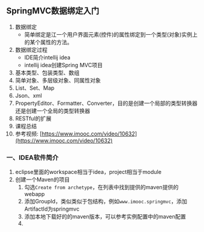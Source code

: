 ## SpringMVC数据绑定入门
1. 数据绑定
	* 简单绑定是江一个用户界面元素(控件)的属性绑定到一个类型(对象)实例上的某个属性的方法。
2. 数据绑定过程
	* IDE简介intellij idea
	* intellij idea创建Spring MVC项目
3. 基本类型、包装类型、数组
4. 简单对象、多层级对象、同属性对象
5. List、Set、Map
6. Json、xml
7. PropertyEditor、Formatter、Converter，目的是创建一个局部的类型转换器还是创建一个全局的类型转换器
8. RESTful的扩展
9. 课程总结
10. 参考视频: [https://www.imooc.com/video/10632](https://www.imooc.com/video/10632)

### 一、IDEA软件简介
1. eclipse里面的workspace相当于idea，project相当于module
2. 创建一个Maven的项目
	1. 勾选`Create from archetype`，在列表中找到提供的maven提供的webapp
	2. 添加GroupId，类似类似于包结构，例如`www.imooc.springmvc`，添加ArtifactId为springmvc
	3. 添加本地下载好的的maven版本，可以参考实例配置中的maven配置
	4. 